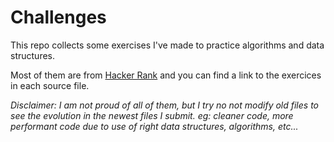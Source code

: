# Challenges

This repo collects some exercises I've made to practice algorithms and data structures.

Most of them are from [Hacker Rank](https://www.hackerrank.com/) and you can find a link to the exercices in each source file.

*Disclaimer: I am not proud of all of them, but I try no not modify old files to see the evolution in the newest files I submit. eg: cleaner code, more performant code due to use of right data structures, algorithms, etc...*
